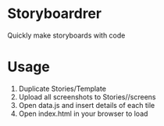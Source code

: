 Storyboardrer
=============

Quickly make storyboards with code

Usage
=====

1. Duplicate Stories/Template
2. Upload all screenshots to Stories/<NewStory>/screens
3. Open data.js and insert details of each tile
4. Open index.html in your browser to load